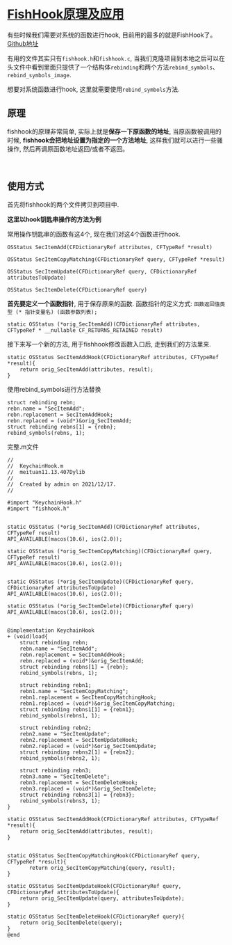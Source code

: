 # [FishHook原理及应用](https://puffhub.github.io/Crack/iOS-Crack/)

有些时候我们需要对系统的函数进行hook, 目前用的最多的就是FishHook了。 [Github地址](https://github.com/facebook/fishhook)

有用的文件其实只有```fishhook.h```和```fishhook.c```, 当我们克隆项目到本地之后可以在头文件中看到里面只提供了一个结构体```rebinding```和两个方法```rebind_symbols```、```rebind_symbols_image```. 

想要对系统函数进行hook, 这里就需要使用```rebind_symbols```方法.

## 原理
fishhook的原理非常简单, 实际上就是**保存一下原函数的地址**, 当原函数被调用的时候, **fishhook会把地址设置为指定的一个方法地址**, 这样我们就可以进行一些骚操作, 然后再调原函数地址返回/或者不返回。

<br/>

## 使用方式
首先将fishhook的两个文件拷贝到项目中.

**这里以hook钥匙串操作的方法为例**

常用操作钥匙串的函数有这4个, 现在我们对这4个函数进行hook.

```
OSStatus SecItemAdd(CFDictionaryRef attributes, CFTypeRef *result)

OSStatus SecItemCopyMatching(CFDictionaryRef query, CFTypeRef *result)

OSStatus SecItemUpdate(CFDictionaryRef query, CFDictionaryRef attributesToUpdate)

OSStatus SecItemDelete(CFDictionaryRef query)
```

**首先要定义一个函数指针**, 用于保存原来的函数. 函数指针的定义方式: ```函数返回值类型 (* 指针变量名) (函数参数列表);```

```
static OSStatus (*orig_SecItemAdd)(CFDictionaryRef attributes, CFTypeRef * __nullable CF_RETURNS_RETAINED result)
```

接下来写一个新的方法, 用于fishhook修改函数入口后, 走到我们的方法里来.

```
static OSStatus SecItemAddHook(CFDictionaryRef attributes, CFTypeRef *result){
    return orig_SecItemAdd(attributes, result);
}
```

使用rebind_symbols进行方法替换

```
struct rebinding rebn;
rebn.name = "SecItemAdd";
rebn.replacement = SecItemAddHook;
rebn.replaced = (void*)&orig_SecItemAdd;
struct rebinding rebns[1] = {rebn};
rebind_symbols(rebns, 1);
```

完整.m文件

```
//
//  KeychainHook.m
//  meituan11.13.407Dylib
//
//  Created by admin on 2021/12/17.
//

#import "KeychainHook.h"
#import "fishhook.h"


static OSStatus (*orig_SecItemAdd)(CFDictionaryRef attributes, CFTypeRef result)
API_AVAILABLE(macos(10.6), ios(2.0));

static OSStatus (*orig_SecItemCopyMatching)(CFDictionaryRef query, CFTypeRef result)
API_AVAILABLE(macos(10.6), ios(2.0));


static OSStatus (*orig_SecItemUpdate)(CFDictionaryRef query, CFDictionaryRef attributesToUpdate)
API_AVAILABLE(macos(10.6), ios(2.0));

static OSStatus (*orig_SecItemDelete)(CFDictionaryRef query)
API_AVAILABLE(macos(10.6), ios(2.0));


@implementation KeychainHook
+ (void)load{
    struct rebinding rebn;
    rebn.name = "SecItemAdd";
    rebn.replacement = SecItemAddHook;
    rebn.replaced = (void*)&orig_SecItemAdd;
    struct rebinding rebns[1] = {rebn};
    rebind_symbols(rebns, 1);
    
    struct rebinding rebn1;
    rebn1.name = "SecItemCopyMatching";
    rebn1.replacement = SecItemCopyMatchingHook;
    rebn1.replaced = (void*)&orig_SecItemCopyMatching;
    struct rebinding rebns1[1] = {rebn1};
    rebind_symbols(rebns1, 1);

    struct rebinding rebn2;
    rebn2.name = "SecItemUpdate";
    rebn2.replacement = SecItemUpdateHook;
    rebn2.replaced = (void*)&orig_SecItemUpdate;
    struct rebinding rebns2[1] = {rebn2};
    rebind_symbols(rebns2, 1);
    
    struct rebinding rebn3;
    rebn3.name = "SecItemDelete";
    rebn3.replacement = SecItemDeleteHook;
    rebn3.replaced = (void*)&orig_SecItemDelete;
    struct rebinding rebns3[1] = {rebn3};
    rebind_symbols(rebns3, 1);
}

static OSStatus SecItemAddHook(CFDictionaryRef attributes, CFTypeRef *result){
    return orig_SecItemAdd(attributes, result);
}


static OSStatus SecItemCopyMatchingHook(CFDictionaryRef query, CFTypeRef *result){
       return orig_SecItemCopyMatching(query, result);
}

static OSStatus SecItemUpdateHook(CFDictionaryRef query, CFDictionaryRef attributesToUpdate){
    return orig_SecItemUpdate(query, attributesToUpdate);
}

static OSStatus SecItemDeleteHook(CFDictionaryRef query){
    return orig_SecItemDelete(query);
}
@end

```